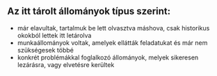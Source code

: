## Az itt tárolt állományok típus szerint:

- már elavultak, tartalmuk be lett olvasztva máshova, csak historikus okokból lettek itt letárolva
- munkaállományok voltak, amelyek ellátták feladatukat és már nem szükségesek többé
- konkrét problémákkal foglalkozó állományok, melyek sikeresen lezárásra, vagy elvetésre kerültek
